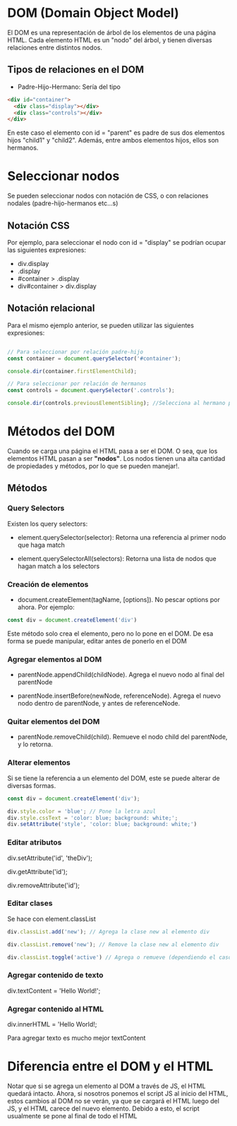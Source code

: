 # DOM (Domain Object Model)

El DOM es una representación de árbol de los elementos de una página HTML. Cada elemento HTML es un "nodo" del árbol, y tienen diversas relaciones entre distintos nodos. 

## Tipos de relaciones en el DOM

- Padre-Hijo-Hermano: Sería del tipo

```html
<div id="container">
  <div class="display"></div>
  <div class="controls"></div>
</div>
```

En este caso el elemento con id = "parent" es padre de sus dos elementos hijos "child1" y "child2". Además, entre ambos elementos hijos, ellos son hermanos.

# Seleccionar nodos

Se pueden seleccionar nodos con notación de CSS, o con relaciones nodales (padre-hijo-hermanos etc...s)

## Notación CSS

Por ejemplo, para seleccionar el nodo con id = "display" se podrían ocupar las siguientes expresiones:

- div.display
- .display
- #container > .display
- div#container > div.display

## Notación relacional

Para el mismo ejemplo anterior, se pueden utilizar las siguientes expresiones:

```javascript

// Para seleccionar por relación padre-hijo
const container = document.querySelector('#container');

console.dir(container.firstElementChild);

// Para seleccionar por relación de hermanos
const controls = document.querySelector('.controls');

console.dir(controls.previousElementSibling); //Selecciona al hermano previo
```

# Métodos del DOM

Cuando se carga una página el HTML pasa a ser el DOM. O sea, que los elementos HTML pasan a ser **"nodos"**. Los nodos tienen una alta cantidad de propiedades y métodos, por lo que se pueden manejar!.

## Métodos

### Query Selectors

Existen los query selectors:

- element.querySelector(selector): Retorna una referencia al primer nodo que haga match

- element.querySelectorAll(selectors): Retorna una lista de nodos que hagan match a los selectors

### Creación de elementos

- document.createElement(tagName, [options]). No pescar options por ahora. Por ejemplo:

```javascript
const div = document.createElement('div')
```

Este método solo crea el elemento, pero no lo pone en el DOM. De esa forma se puede manipular, editar antes de ponerlo en el DOM

### Agregar elementos al DOM

- parentNode.appendChild(childNode). Agrega el nuevo nodo al final del parentNode

- parentNode.insertBefore(newNode, referenceNode). Agrega el nuevo nodo dentro de parentNode, y antes de referenceNode. 

### Quitar elementos del DOM

- parentNode.removeChild(child). Remueve el nodo child del parentNode, y lo retorna. 

### Alterar elementos

Si se tiene la referencia a un elemento del DOM, este se puede alterar de diversas formas.

```javascript
const div = document.createElement('div');

div.style.color = 'blue'; // Pone la letra azul
div.style.cssText = 'color: blue; background: white;';
div.setAttribute('style', 'color: blue; background: white;')
```

### Editar atributos

div.setAttribute('id', 'theDiv');

div.getAttribute('id');

div.removeAttribute('id');

### Editar clases

Se hace con element.classList

```javascript
div.classList.add('new'); // Agrega la clase new al elemento div

div.classList.remove('new'); // Remove la clase new al elemento div

div.classList.toggle('active') // Agrega o remueve (dependiendo el caso) la clase 'active'.
```

### Agregar contenido de texto

div.textContent = 'Hello World!';

### Agregar contenido al HTML

div.innerHTML = '<span>Hello World!</span>;

Para agregar texto es mucho mejor textContent


# Diferencia entre el DOM y el HTML

Notar que si se agrega un elemento al DOM a través de JS, el HTML quedará intacto. Ahora, si nosotros ponemos el script JS al inicio del HTML, estos cambios al DOM no se verán, ya que se cargará el HTML luego del JS, y el HTML carece del nuevo elemento. Debido a esto, el script usualmente se pone al final de todo el HTML